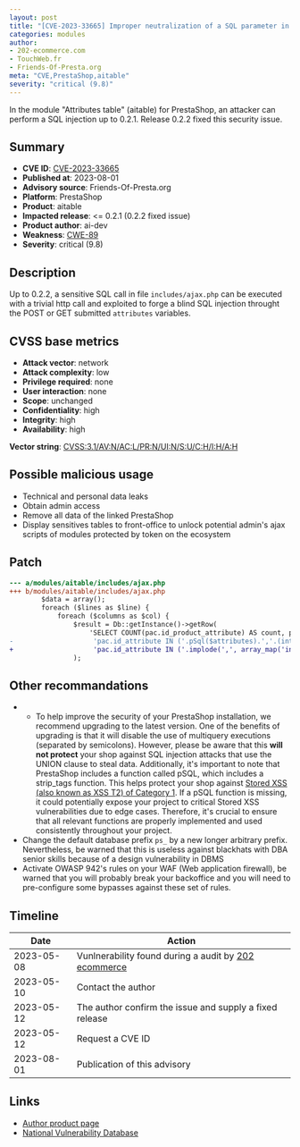 ```yaml
---
layout: post
title: "[CVE-2023-33665] Improper neutralization of a SQL parameter in aitable from ai-dev module for PrestaShop"
categories: modules
author:
- 202-ecommerce.com
- TouchWeb.fr
- Friends-Of-Presta.org
meta: "CVE,PrestaShop,aitable"
severity: "critical (9.8)"
---
```


In the module "Attributes table" (aitable) for PrestaShop, an attacker can perform a SQL injection up to 0.2.1. Release 0.2.2 fixed this security issue.

## Summary

* **CVE ID**: [CVE-2023-33665](https://cve.mitre.org/cgi-bin/cvename.cgi?name=CVE-2023-33665)
* **Published at**: 2023-08-01
* **Advisory source**: Friends-Of-Presta.org
* **Platform**: PrestaShop
* **Product**: aitable
* **Impacted release**: <= 0.2.1 (0.2.2 fixed issue)
* **Product author**: ai-dev
* **Weakness**: [CWE-89](https://cwe.mitre.org/data/definitions/89.html)
* **Severity**: critical (9.8)

## Description

Up to 0.2.2, a sensitive SQL call in file `includes/ajax.php` can be executed with a trivial http call and exploited to forge a blind SQL injection throught the POST or GET submitted `attributes` variables.

## CVSS base metrics

* **Attack vector**: network
* **Attack complexity**: low
* **Privilege required**: none
* **User interaction**: none
* **Scope**: unchanged
* **Confidentiality**: high
* **Integrity**: high
* **Availability**: high

**Vector string**: [CVSS:3.1/AV:N/AC:L/PR:N/UI:N/S:U/C:H/I:H/A:H](https://nvd.nist.gov/vuln-metrics/cvss/v3-calculator?vector=AV:N/AC:L/PR:N/UI:N/S:U/C:H/I:H/A:H)


## Possible malicious usage

* Technical and personal data leaks
* Obtain admin access
* Remove all data of the linked PrestaShop
* Display sensitives tables to front-office to unlock potential admin's ajax scripts of modules protected by token on the ecosystem


## Patch

```diff
--- a/modules/aitable/includes/ajax.php
+++ b/modules/aitable/includes/ajax.php
        $data = array();
        foreach ($lines as $line) {
            foreach ($columns as $col) {
                $result = Db::getInstance()->getRow(
                    'SELECT COUNT(pac.id_product_attribute) AS count, pa.* FROM '._DB_PREFIX_.'product_attribute AS pa LEFT JOIN '._DB_PREFIX_.'product_attribute_combination AS pac ON pac.id_product_attribute = pa.id_product_attribute WHERE '.
-                    'pac.id_attribute IN ('.pSql($attributes).','.(int)$line['id_attribute'].','.(int)$col['id_attribute'].') AND pa.id_product = '.(int)$product_id.' GROUP BY pa.id_product_attribute HAVING count = '.(int)$count
+                    'pac.id_attribute IN ('.implode(',', array_map('intval', explode(',', $attributes))).','.(int)$line['id_attribute'].','.(int)$col['id_attribute'].') AND pa.id_product = '.(int)$product_id.' GROUP BY pa.id_product_attribute HAVING count = '.(int)$count
                );
```


## Other recommandations

* * To help improve the security of your PrestaShop installation, we recommend upgrading to the latest version. One of the benefits of upgrading is that it will disable the use of multiquery executions (separated by semicolons). However, please be aware that this **will not protect** your shop against SQL injection attacks that use the UNION clause to steal data. Additionally, it's important to note that PrestaShop includes a function called pSQL, which includes a strip_tags function. This helps protect your shop against [Stored XSS (also known as XSS T2) of Category 1](https://security.friendsofpresta.org/modules/2023/02/07/stored-xss.html). If a pSQL function is missing, it could potentially expose your project to critical Stored XSS vulnerabilities due to edge cases. Therefore, it's crucial to ensure that all relevant functions are properly implemented and used consistently throughout your project.
* Change the default database prefix `ps_` by a new longer arbitrary prefix. Nevertheless, be warned that this is useless against blackhats with DBA senior skills because of a design vulnerability in DBMS
* Activate OWASP 942's rules on your WAF (Web application firewall), be warned that you will probably break your backoffice and you will need to pre-configure some bypasses against these set of rules.


## Timeline

| Date | Action |
|--|--|
| 2023-05-08 | Vunlnerability found during a audit by [202 ecommerce](https://www.202-ecommerce.com/) |
| 2023-05-10 | Contact the author |
| 2023-05-12 | The author confirm the issue and supply a fixed release |
| 2023-05-12 | Request a CVE ID |
| 2023-08-01 | Publication of this advisory |


## Links

* [Author product page](https://www.boutique.ai-dev.fr/en/ergonomie/56-table-attributes.html)
* [National Vulnerability Database](https://nvd.nist.gov/vuln/detail/CVE-2023-33665)
